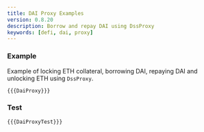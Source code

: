 ```yaml
---
title: DAI Proxy Examples
version: 0.8.20
description: Borrow and repay DAI using DssProxy
keywords: [defi, dai, proxy]
---
```


### Example

Example of locking ETH collateral, borrowing DAI, repaying DAI and unlocking ETH using `DssProxy`.

```solidity
{{{DaiProxy}}}
```

### Test

```solidity
{{{DaiProxyTest}}}
```
